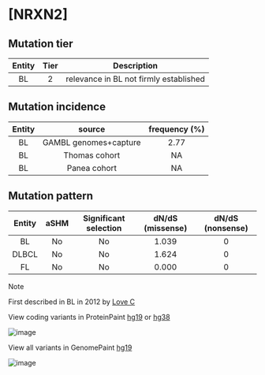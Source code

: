 # [NRXN2]

## Mutation tier

|Entity|Tier|Description                           |
|:------:|:----:|--------------------------------------|
|BL    |2   |relevance in BL not firmly established|
## Mutation incidence

|Entity|source               |frequency (%)|
|:------:|:---------------------:|:-------------:|
|BL    |GAMBL genomes+capture|2.77         |
|BL    |Thomas cohort        |  NA         |
|BL    |Panea cohort         |  NA         |

## Mutation pattern

|Entity|aSHM|Significant selection|dN/dS (missense)|dN/dS (nonsense)|
|:------:|:----:|:---------------------:|:----------------:|:----------------:|
|BL    |No  |No                   |1.039           |0               |
|DLBCL |No  |No                   |1.624           |0               |
|FL    |No  |No                   |0.000           |0               |


> [!NOTE]
> First described in BL in 2012 by [Love C](https://pubmed.ncbi.nlm.nih.gov/23143597)

View coding variants in ProteinPaint [hg19](https://www.bcgsc.ca/downloads/morinlab/GAMBL/test/genes/NRXN2_protein.html)  or [hg38](https://www.bcgsc.ca/downloads/morinlab/GAMBL/test/genes/NRXN2_protein_hg38.html)

![image](../../images/proteinpaint/NRXN2_NM_015080.svg)

View all variants in GenomePaint [hg19](https://www.bcgsc.ca/downloads/morinlab/GAMBL/test/genes/NRXN2.html)

![image](../../images/proteinpaint/NRXN2.svg)

